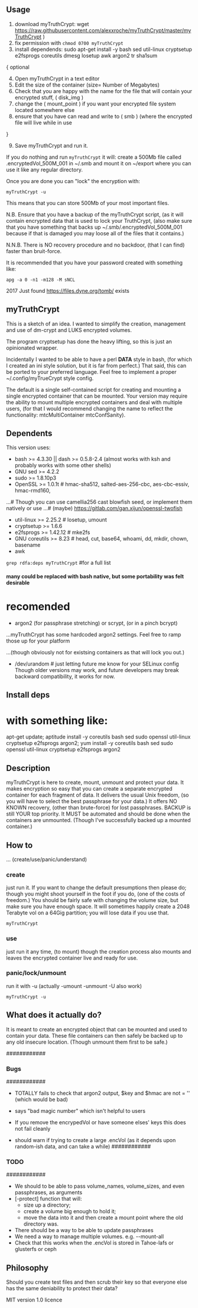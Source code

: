 ## Usage ##

1. download myTruthCrypt: wget https://raw.githubusercontent.com/alexxroche/myTruthCrypt/master/myTruthCrypt )
2. fix permission with `chmod 0700 myTruthCrypt`
3. install dependends: sudo apt-get install -y bash sed util-linux cryptsetup e2fsprogs coreutils dmesg losetup awk argon2 tr sha1sum

{ optional

  4. Open myTruthCrypt in a text editor
  5. Edit the size of the container (size= Number of Megabytes)
  6. Check that you are happy with the name for the file that will contain your encrypted stuff, ( disk_img )
  7. change the ( mount_point ) if you want your encrypted file system located somewhere else
  8. ensure that you have can read and write to ( smb ) (where the encrypted file will live while in use

}

9. Save myTruthCrypt and run it.

If you do nothing and run `myTruthCrypt` it will:
  create a 500Mb file called .encryptedVol_500M_001 in ~/.smb
  and mount it on ~/export where you can use it like any regular directory.

Once you are done you can "lock" the encryption with:

`myTruthCrypt -u`

This means that you can store 500Mb of your most important files.

N.B. Ensure that you have a backup of the myTruthCrypt script, (as it will contain encrypted data that is used
to lock your TruthCrypt, (also make sure that you have something that backs up ~/.smb/.encryptedVol_500M_001
because if that is damaged you may loose all of the files that it contains.)

N.N.B. There is NO recovery procedure and no backdoor, (that I can find) faster than bruit-force.

It is recommended that you have your password created with something like:

`apg -a 0 -n1 -m128 -M sNCL`

2017 Just found https://files.dyne.org/tomb/ exists

## myTruthCrypt ##

This is a sketch of an idea. I wanted to simplify the creation, management and use of dm-crypt and LUKS encrypted volumes.

The program cryptsetup has done the heavy lifting, so this is just an opinionated wrapper.

Incidentally I wanted to be able to have a perl __DATA__ style in bash, (for which I created an ini style solution, but it is far from perfect.)
That said, this can be ported to your preferred language. Feel free to implement a proper ~/.config/myTrueCrypt style config.

The default is a single self-contained script for creating and mounting a single encrypted container that can be mounted.
Your version may require the ability to mount multiple encrypted containers and deal with multiple users, (for that I would recommend changing the name to reflect the functionality: mtcMultiContainer mtcConfSanity).


## Dependents ##

This version uses:

* bash    >= 4.3.30  || dash >= 0.5.8-2.4 (almost works with ksh and probably works with some other shells)
* GNU sed >= 4.2.2
* sudo    >= 1.8.10p3
* OpenSSL >= 1.0.1t # hmac-sha512, salted-aes-256-cbc, aes-cbc-essiv, hmac-rmd160, 

 ...# Though you can use camellia256 cast blowfish seed, or implement them natively or use
 ...# (maybe) https://gitlab.com/gan.xijun/openssl-twofish 
* util-linux  >= 2.25.2 # losetup, umount
* cryptsetup  >= 1.6.6
* e2fsprogs   >= 1.42.12 # mke2fs
* GNU coreutils >= 8.23 # head, cut, base64, whoami, dd, mkdir, chown, basename
* awk

`grep rdfa:deps myTruthCrypt` #for a full list
#### many could be replaced with bash native, but some portability was felt desirable

# recomended #
* argon2 (for passphrase stretching) or scrypt, (or in a pinch bcrypt)

 ...myTruthCrypt has some hardcoded argon2 settings. Feel free to ramp those up for your platform

 ...(though obviously not for existsing containers as that will lock you out.)

* /dev/urandom  # just letting future me know for your SELinux config
Though older versions may work, and future developers may break backward compatibility, it works for now.

## Install deps ##
# with something like:
apt-get update; aptitude install -y coreutils bash sed sudo openssl util-linux cryptsetup e2fsprogs argon2; 
yum install -y coreutils bash sed sudo openssl util-linux cryptsetup e2fsprogs argon2

## Description ##

myTruthCrypt is here to create, mount, unmount and protect your data.
It makes encryption so easy that you can create a separate encrypted container for each fragment of data.
It delivers the usual Unix freedom, (so you will have to select the best passphrase for your data.)
It offers NO KNOWN recovery, (other than brute-force) for lost passphrases.
BACKUP is still YOUR top priority. It MUST be automated and should be done when the containers are unmounted.
(Though I've successfully backed up a mounted container.)

## How to ##

 ... (create/use/panic/understand)

### create ###
just run it. If you want to change the default presumptions then please do; though you might shoot yourself in the foot if you do, (one of the costs of freedom.)
            You should be fairly safe with changing the volume size, but make sure you have enough space.
            It will sometimes happily create a 2048 Terabyte vol on a 64Gig partition; you will lose data if you use that. 

`myTruthCrypt`

### use ###
just run it any time, (to mount) though the creation process also mounts and leaves the encrypted container live and ready for use.

### panic/lock/unmount ###
run it with -u (actually -umount -unmount -U also work)

`myTruthCrypt -u`

## What does it actually do? ##
It is meant to create an encrypted object that can be mounted and used to contain your data. These file containers can then safely be backed up to any old insecure location. (Though unmount them first to be safe.)

############
### Bugs ###
############

* TOTALLY fails to check that argon2 output, $key and $hmac are not = '' (which would be bad)

* says "bad magic number" which isn't helpful to users

* If you remove the encrypedVol or have someone elses' keys this does not fail cleanly

* should warn if trying to create a large .encVol 
 (as it depends upon random-ish data, and can take a while)
############
### TODO ###
############
* We should to be able to pass volume_names, volume_sizes, and even passphrases, as arguments
* [-protect] function that will:
  + size up a directory; 
  + create a volume big enough to hold it; 
  + move the data into it and then create a mount point where the old directory was.
* There should be a way to be able to update passphrases
* We need a way to manage multiple volumes. e.g. --mount-all
*  Check that this works when the .encVol is stored in Tahoe-lafs or glusterfs or ceph
 
## Philosophy ##
Should you create test files and then scrub their key so that everyone else has the same deniability to protect their data?

MIT version 1.0 licence
